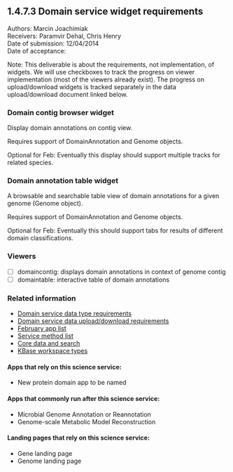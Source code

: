 1.4.7.3 Domain service widget requirements
------------------------------------------------------------------------------

Authors: Marcin Joachimiak  
Receivers: Paramvir Dehal, Chris Henry  
Date of submission: 12/04/2014  
Date of acceptance:  

Note: This deliverable is about the requirements, not implementation,
of widgets. We will use checkboxes to track the progress on viewer
implementation (most of the viewers already exist). The progress on
upload/download widgets is tracked separately in the data
upload/download document linked below.

### Domain contig browser widget

Display domain annotations on contig view.

Requires support of DomainAnnotation and Genome objects.

Optional for Feb: Eventually this display should support multiple
tracks for related species.

### Domain annotation table widget

A browsable and searchable table view of domain annotations for a
given genome (Genome object).

Requires support of DomainAnnotation and Genome objects.

Optional for Feb: Eventually this should support tabs for
results of different domain classifications.

### Viewers

- [ ] domaincontig: displays domain annotations in context of genome contig
- [ ] domaintable: interactive table of domain annotations

### Related information

- [Domain service data type requirements](https://github.com/levinas/WBS-Science-Service-Deliverables/blob/master/1.4.7.1-Domain-Service-Data-Type-Requirements.md)
- [Domain service data upload/download requirements](https://github.com/levinas/WBS-Science-Service-Deliverables/blob/master/1.4.7.2-Domain-Service-Upload-Download-Requirements.md)
- [February app list](https://docs.google.com/spreadsheets/d/1jIyMrAnG1GJP6i0qgFmah9cM51BpcpvC-SAmPaJArM4/edit#gid=0)
- [Service method list](https://docs.google.com/spreadsheets/d/1XeYR-ZFsldHVB7I8yPkP-aGPlzXqY7cU1gTArRXZs78/edit?usp=sharing)
- [Core data and search](https://docs.google.com/spreadsheets/d/1auAfLVc1ogs6SBOIAqCp6GG8gUr19b-gW2VqSBAA7jo/edit#gid=940808100)
- [KBase workspace types](http://narrative.kbase.us/functional-site/#/spec/storage/0)

#### Apps that rely on this science service:

- New protein domain app to be named

#### Apps that commonly run after this science service:

- Microbial Genome Annotation or Reannotation
- Genome-scale Metabolic Model Reconstruction

#### Landing pages that rely on this science service:

- Gene landing page
- Genome landing page

